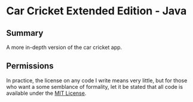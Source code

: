 Car Cricket Extended Edition - Java
===================================


Summary
-------

A more in-depth version of the car cricket app.

Permissions
-----------

In practice, the license on any code I write means very little, but for those who want a some semblance of formality, let it be stated that all code is available under the [MIT License](https://github.com/tomdodd4598/Car-Cricket-Full-Java/blob/main/LICENSE.md).
